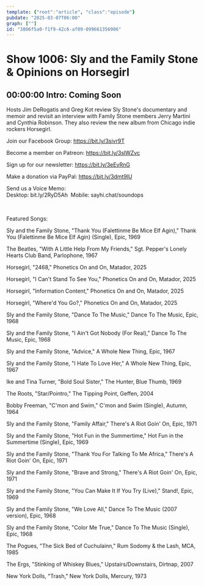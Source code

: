```yaml
---
template: {"root":"article", "class":"episode"}
pubdate: "2025-03-07T06:00"
graph: [""]
id: "3806f5a0-f1f9-42c6-af09-099661356906"
---
```






# Show 1006: Sly and the Family Stone & Opinions on Horsegirl



## 00:00:00 Intro: Coming Soon

Hosts Jim DeRogatis and Greg Kot review Sly Stone's documentary and memoir and revisit an interview with Family Stone members Jerry Martini and Cynthia Robinson. They also review the new album from Chicago indie rockers Horsegirl.

Join our Facebook Group: https://bit.ly/3sivr9T

Become a member on Patreon: https://bit.ly/3slWZvc

Sign up for our newsletter: https://bit.ly/3eEvRnG

Make a donation via PayPal: https://bit.ly/3dmt9lU

Send us a Voice Memo: Desktop: bit.ly/2RyD5Ah  Mobile: sayhi.chat/soundops

 

Featured Songs:

Sly and the Family Stone, "Thank You (Falettinme Be Mice Elf Agin)," Thank You (Falettinme Be Mice Elf Agin) (Single), Epic, 1969

The Beatles, "With A Little Help From My Friends," Sgt. Pepper's Lonely Hearts Club Band, Parlophone, 1967

Horsegirl, "2468," Phonetics On and On, Matador, 2025

Horsegirl, "I Can't Stand To See You," Phonetics On and On, Matador, 2025

Horsegirl, "Information Content," Phonetics On and On, Matador, 2025

Horsegirl, "Where'd You Go?," Phonetics On and On, Matador, 2025

Sly and the Family Stone, "Dance To The Music," Dance To The Music, Epic, 1968

Sly and the Family Stone, "I Ain't Got Nobody (For Real)," Dance To The Music, Epic, 1968

Sly and the Family Stone, "Advice," A Whole New Thing, Epic, 1967

Sly and the Family Stone, "I Hate To Love Her," A Whole New Thing, Epic, 1967

Ike and Tina Turner, "Bold Soul Sister," The Hunter, Blue Thumb, 1969

The Roots, "Star/Pointro," The Tipping Point, Geffen, 2004

Bobby Freeman, "C'mon and Swim," C'mon and Swim (Single), Autumn, 1964

Sly and the Family Stone, "Family Affair," There's A Riot Goin' On, Epic, 1971

Sly and the Family Stone, "Hot Fun in the Summertime," Hot Fun in the Summertime (Single), Epic, 1969

Sly and the Family Stone, "Thank You For Talking To Me Africa," There's A Riot Goin' On, Epic, 1971

Sly and the Family Stone, "Brave and Strong," There's A Riot Goin' On, Epic, 1971

Sly and the Family Stone, "You Can Make It If You Try (Live)," Stand!, Epic, 1969

Sly and the Family Stone, "We Love All," Dance To The Music (2007 version), Epic, 1968

Sly and the Family Stone, "Color Me True," Dance To The Music (Single), Epic, 1968

The Pogues, "The Sick Bed of Cuchulainn," Rum Sodomy &amp; the Lash, MCA, 1985

The Ergs, "Stinking of Whiskey Blues," Upstairs/Downstairs, Dirtnap, 2007

New York Dolls, "Trash," New York Dolls, Mercury, 1973